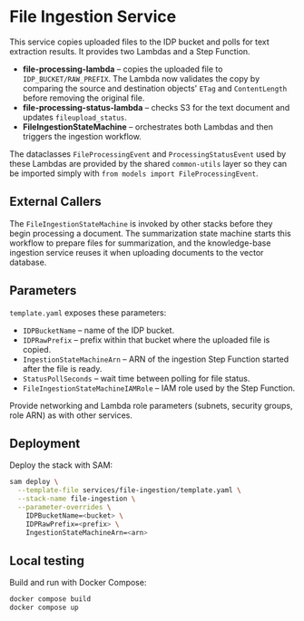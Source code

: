 # File Ingestion Service

This service copies uploaded files to the IDP bucket and polls for text extraction results. It provides two Lambdas and a Step Function.

- **file-processing-lambda** – copies the uploaded file to `IDP_BUCKET/RAW_PREFIX`.
  The Lambda now validates the copy by comparing the source and destination
  objects' `ETag` and `ContentLength` before removing the original file.
- **file-processing-status-lambda** – checks S3 for the text document and updates `fileupload_status`.
- **FileIngestionStateMachine** – orchestrates both Lambdas and then triggers the ingestion workflow.

The dataclasses `FileProcessingEvent` and `ProcessingStatusEvent` used by these
Lambdas are provided by the shared `common-utils` layer so they can be imported
simply with ``from models import FileProcessingEvent``.

## External Callers

The `FileIngestionStateMachine` is invoked by other stacks before they begin
processing a document. The summarization state machine starts this workflow to
prepare files for summarization, and the knowledge-base ingestion service reuses
it when uploading documents to the vector database.

## Parameters

`template.yaml` exposes these parameters:

- `IDPBucketName` – name of the IDP bucket.
- `IDPRawPrefix` – prefix within that bucket where the uploaded file is copied.
- `IngestionStateMachineArn` – ARN of the ingestion Step Function started after the file is ready.
- `StatusPollSeconds` – wait time between polling for file status.
- `FileIngestionStateMachineIAMRole` – IAM role used by the Step Function.

Provide networking and Lambda role parameters (subnets, security groups, role ARN) as with other services.

## Deployment

Deploy the stack with SAM:

```bash
sam deploy \
  --template-file services/file-ingestion/template.yaml \
  --stack-name file-ingestion \
  --parameter-overrides \
    IDPBucketName=<bucket> \
    IDPRawPrefix=<prefix> \
    IngestionStateMachineArn=<arn>
```

## Local testing

Build and run with Docker Compose:

```bash
docker compose build
docker compose up
```
